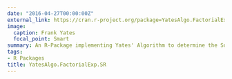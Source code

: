 ```yaml
---
date: "2016-04-27T00:00:00Z"
external_link: https://cran.r-project.org/package=YatesAlgo.FactorialExp.SR
image:
  caption: Frank Yates
  focal_point: Smart
summary: An R-Package implementing Yates' Algorithm to determine the Sum of Squares of (2^n)-1 Factorial Effects in a 2^n Factorial Experiment.
tags:
- R Packages
title: YatesAlgo.FactorialExp.SR
---
```

